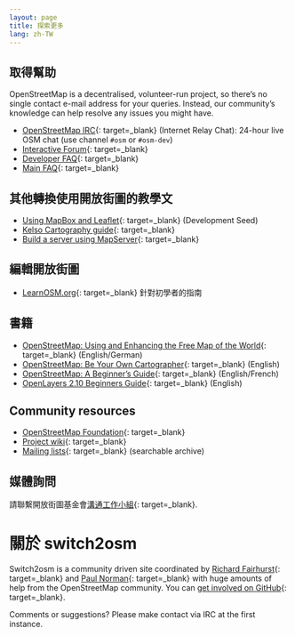 ```yaml
---
layout: page
title: 探索更多
lang: zh-TW
---
```


## 取得幫助

OpenStreetMap is a decentralised, volunteer-run project, so there’s no single contact e-mail address for your queries. Instead, our community’s knowledge can help resolve any issues you might have.

* [OpenStreetMap IRC](https://irc.openstreetmap.org/){: target=_blank} (Internet Relay Chat): 24-hour live OSM chat (use channel `#osm` or `#osm-dev`)
* [Interactive Forum](http://community.openstreetmap.org/){: target=_blank}
* [Developer FAQ](https://wiki.openstreetmap.org/wiki/Developer_FAQ){: target=_blank}
* [Main FAQ](https://wiki.openstreetmap.org/wiki/FAQ){: target=_blank}

## 其他轉換使用開放街圖的教學文

* [Using MapBox and Leaflet](http://developmentseed.org/blog/2012/jan/12/open-source-with-leaflet-and-mapbox/){: target=_blank} (Development Seed)
* [Kelso Cartography guide](https://github.com/nvkelso/geo-how-to/wiki){: target=_blank}
* [Build a server using MapServer](http://trac.osgeo.org/mapserver/wiki/RenderingOsmDataUbuntu){: target=_blank}

## 編輯開放街圖

* [LearnOSM.org](http://www.learnosm.org/){: target=_blank} 針對初學者的指南

## 書籍

* [OpenStreetMap: Using and Enhancing the Free Map of the World](http://openstreetmap.info/){: target=_blank} (English/German)
* [OpenStreetMap: Be Your Own Cartographer](https://www.packtpub.com/openstreetmap/book){: target=_blank} (English)
* [OpenStreetMap: A Beginner’s Guide](http://en.flossmanuals.net/openstreetmap/){: target=_blank} (English/French)
* [OpenLayers 2.10 Beginners Guide](https://www.packtpub.com/openlayers-2-1-javascript-web-mapping-library-beginners-guide/book){: target=_blank} (English)

## Community resources

* [OpenStreetMap Foundation](https://osmfoundation.org/){: target=_blank}
* [Project wiki](https://wiki.openstreetmap.org/){: target=_blank}
* [Mailing lists](https://lists.openstreetmap.org/listinfo){: target=_blank} (searchable archive)

## 媒體詢問

請聯繫開放街圖基金會[溝通工作小組](https://osmfoundation.org/wiki/Communication_Working_Group#Get_in_touch){: target=_blank}.

# 關於 switch2osm

Switch2osm is a community driven site coordinated by [Richard Fairhurst](http://www.systemed.net/){: target=_blank} and [Paul Norman](http://www.paulnorman.ca/){: target=_blank} with huge amounts of help from the OpenStreetMap community. You can [get involved on GitHub](https://github.com/switch2osm/switch2osm.github.io){: target=_blank}.

Comments or suggestions? Please make contact via IRC at the first instance.
